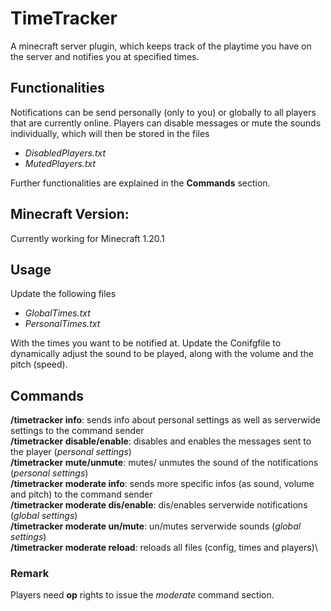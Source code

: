 # TimeTracker
A minecraft server plugin, which keeps track of the playtime you have on the server and notifies you at specified times.

## Functionalities
Notifications can be send personally (only to you) or globally to all players that are currently online.
Players can disable messages or mute the sounds individually, which will then be stored in the files
* *DisabledPlayers.txt*
* *MutedPlayers.txt*

Further functionalities are explained in the **Commands** section.

## Minecraft Version:
Currently working for Minecraft 1.20.1

## Usage
Update the following files
* *GlobalTimes.txt*
* *PersonalTimes.txt*

With the times you want to be notified at.
Update the Conifgfile to dynamically adjust the sound to be played, along with the volume and the pitch (speed).

## Commands
**/timetracker info**: sends info about personal settings as well as serverwide settings to the command sender\
**/timetracker disable/enable**: disables and enables the messages sent to the player (*personal settings*)\
**/timetracker mute/unmute**: mutes/ unmutes the sound of the notifications (*personal settings*)\
**/timetracker moderate info**: sends more specific infos (as sound, volume and pitch) to the command sender\
**/timetracker moderate dis/enable**: dis/enables serverwide notifications (*global settings*)\
**/timetracker moderate un/mute**: un/mutes serverwide sounds (*global settings*)\
**/timetracker moderate reload**: reloads all files (config, times and players)\

### Remark
Players need **op** rights to issue the *moderate* command section.

